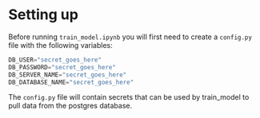 # Setting up 

Before running `train_model.ipynb` you will first need to create a `config.py` file with the following variables: 

```python
DB_USER="secret_goes_here"
DB_PASSWORD="secret_goes_here"
DB_SERVER_NAME="secret_goes_here"
DB_DATABASE_NAME="secret_goes_here"
```

The `config.py` file will contain secrets that can be used by train_model to pull data from the postgres database. 

